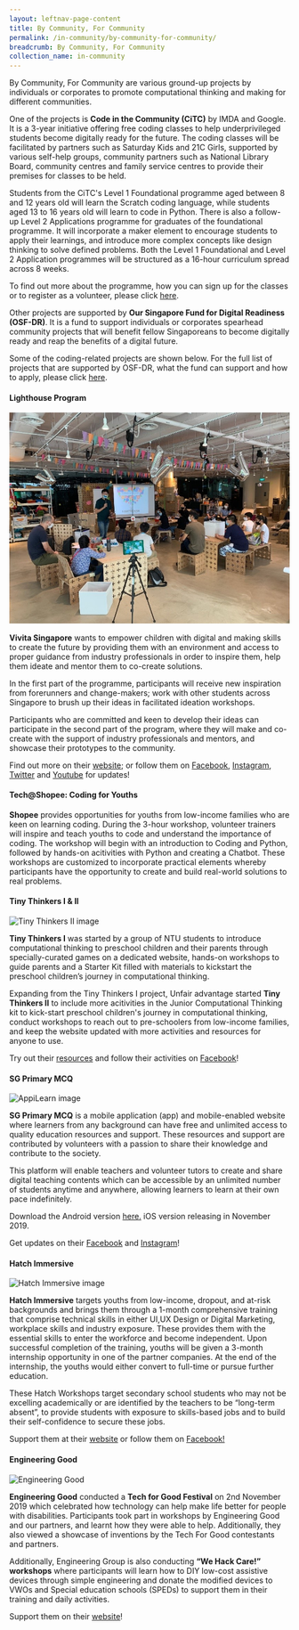```yaml
---
layout: leftnav-page-content
title: By Community, For Community
permalink: /in-community/by-community-for-community/
breadcrumb: By Community, For Community
collection_name: in-community
---
```


By Community, For Community are various ground-up projects by individuals or corporates to promote computational thinking and making for different communities. 

One of the projects is **Code in the Community (CiTC)** by IMDA and Google. It is a 3-year initiative offering free coding classes to help underprivileged students become digitally ready for the future. The coding classes will be facilitated by partners such as Saturday Kids and 21C Girls, supported by various self-help groups, community partners such as National Library Board, community centres and family service centres to provide their premises for classes to be held. 

Students from the CiTC's Level 1 Foundational programme aged between 8 and 12 years old will learn the Scratch coding language, while students aged 13 to 16 years old will learn to code in Python. There is also a follow-up Level 2 Applications programme for graduates of the foundational programme. It will incorporate a maker element to encourage students to apply their learnings, and introduce more complex concepts like design thinking to solve defined problems. Both the Level 1 Foundational and Level 2 Application programmes will be structured as a 16-hour curriculum spread across 8 weeks. 

To find out more about the programme, how you can sign up for the classes or to register as a volunteer, please click <a href="https://www.codeinthecommunity.com" target="_blank">here</a>.

Other projects are supported by **Our Singapore Fund for Digital Readiness (OSF-DR)**. It is a fund to support individuals or corporates spearhead community projects that will benefit fellow Singaporeans to become digitally ready and reap the benefits of a digital future. 

Some of the coding-related projects are shown below. For the full list of projects that are supported by OSF-DR, what the fund can support and how to apply, please click <a href="https://www.imda.gov.sg/programme-listing/our-singapore-fund-for-digital-readiness" target="_blank">here</a>. 


#### **Lighthouse Program**

![Lighthouse Program](/images/in-community/bycommunity-forcommunity/Vivita-Singapore-1.jpg)

**Vivita Singapore** wants to empower children with digital and making skills to create the future by providing them with an environment and access to proper guidance from industry professionals in order to inspire them, help them ideate and mentor them to co-create solutions.

In the first part of the programme, participants will receive new inspiration from forerunners and change-makers; work with other students across Singapore to brush up their ideas in facilitated ideation workshops.

Participants who are committed and keen to develop their ideas can participate in the second part of the program, where they will make and co-create with the support of industry professionals and mentors, and showcase their prototypes to the community.

Find out more on their <a href="https://lighthouse.vivita.sg/" target="_blank">website</a>; or follow them on <a href="https://m.facebook.com/vivistop.orchard" target="_blank">Facebook</a>, <a href="https://www.instagram.com/vivistop_orchard/" target="_blank">Instagram</a>, <a href="http://twitter.com/VivistopOrchard" target="_blank">Twitter</a> and <a href="https://www.youtube.com/channel/UCDUi0T9E-V2wdSLeen_3vkQ" target="_blank">Youtube</a> for updates!


#### **Tech@Shopee: Coding for Youths**


**Shopee** provides opportunities for youths from low-income families who are keen on learning coding. During the 3-hour workshop, volunteer trainers will inspire and teach youths to code and understand the importance of coding. The workshop will begin with an introduction to Coding and Python, followed by hands-on acitivities with Python and creating a Chatbot. These workshops are customized to incorporate practical elements whereby participants have the opportunity to create and build real-world solutions to real problems. 



#### **Tiny Thinkers I & II**

![Tiny Thinkers II image](/images/in-community/overview/TinyThinkersII-6.jpg)


**Tiny Thinkers I** was started by a group of NTU students to introduce computational thinking to preschool children and their parents through specially-curated games on a dedicated website, hands-on workshops to guide parents and a Starter Kit filled with materials to kickstart the preschool children’s journey in computational thinking.  

Expanding from the Tiny Thinkers I project, Unfair advantage started **Tiny Thinkers II** to include more acitivities in the Junior Computational Thinking kit to kick-start preschool children's journey in computational thinking, conduct workshops to reach out to pre-schoolers from low-income families, and keep the website updated with more activities and resources for anyone to use.

Try out their <a href="https://www.tinythinkers.org/" target="_blank">resources</a> and follow their activities on <a href="https://www.facebook.com/tinythinkersSG/" target="_blank">Facebook</a>!


#### **SG Primary MCQ**

![AppiLearn image](/images/in-community/overview/AppiLearn-cropped.png)

**SG Primary MCQ** is a mobile application (app) and mobile-enabled website where learners from any background can have free and unlimited access to quality education resources and support. These resources and support are contributed by volunteers with a passion to share their knowledge and contribute to the society. 

This platform will enable teachers and volunteer tutors to create and share digital teaching contents which can be accessible by an unlimited number of students anytime and anywhere, allowing learners to learn at their own pace indefinitely.

Download the Android version <a href="https://play.google.com/store/apps/details?id=sg.primary.mcq" target="_blank">here.</a> iOS version releasing in November 2019.

Get updates on their <a href="https://www.facebook.com/BigImperfectFamily" target="_blank">Facebook</a> and <a href="https://www.instagram.com/bigimperfectfamily" target="_blank">Instagram</a>!


#### **Hatch Immersive**

![Hatch Immersive image](/images/in-community/overview/Hatch-Immersive-1.png)


**Hatch Immersive** targets youths from low-income, dropout, and at-risk backgrounds and brings them through a 1-month comprehensive training that comprise technical skills in either UI,UX Design or Digital Marketing, workplace skills and industry exposure. These provides them with the essential skills to enter the workforce and become independent. Upon successful completion of the training, youths will be given a 3-month internship opportunity in one of the partner companies. At the end of the internship, the youths would either convert to full-time or pursue further education. 

These Hatch Workshops target secondary school students who may not be excelling academically or are identified by the teachers to be “long-term absent”, to provide students with exposure to skills-based jobs and to build their self-confidence to secure these jobs.

Support them at their <a href="https://www.hatch.sg/" target="_blank">website</a> or follow them on <a href="https://www.facebook.com/hatchingnow/" target="_blank">Facebook!</a>


#### **Engineering Good**

![Engineering Good](/images/in-community/overview/Engineering-Good-4.png)


**Engineering Good** conducted a **Tech for Good Festival** on 2nd November 2019 which celebrated how technology can help make life better for people with disabilities. Participants took part in workshops by Engineering Good and our partners, and learnt how they were able to help. Additionally, they also viewed a showcase of inventions by the Tech For Good contestants and partners. 

Additionally, Engineering Group is also conducting **“We Hack Care!” workshops** where participants will learn how to DIY low-cost assistive devices through simple engineering and donate the modified devices to VWOs and Special education schools (SPEDs) to support them in their training and daily activities.

Support them on their <a href="http://engineeringgood.org/programmes/we-hack-care-workshops/" target="_blank">website</a>!
